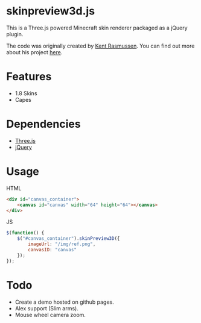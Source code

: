 # skinpreview3d.js
This is a Three.js powered Minecraft skin renderer packaged as a jQuery plugin.

The code was originally created by [Kent Rasmussen](https://github.com/earthiverse). You can find out more about his project [here](https://github.com/earthiverse/3D-Minecraft-Skin-Viewer).

# Features
* 1.8 Skins
* Capes

# Dependencies
* [Three.js](https://github.com/mrdoob/three.js/)
* [jQuery](https://jquery.com/)

# Usage
HTML
```html
<div id="canvas_container">
    <canvas id="canvas" width="64" height="64"></canvas>
</div>
```

JS
```js
$(function() {
    $("#canvas_container").skinPreview3D({
        imageUrl: "/img/ref.png",
        canvasID: "canvas"
    });
});
```

# Todo
* Create a demo hosted on github pages.
* Alex support (Slim arms).
* Mouse wheel camera zoom.
